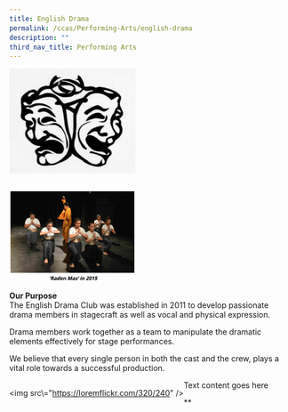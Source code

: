 ```yaml
---
title: English Drama
permalink: /ccas/Performing-Arts/english-drama
description: ""
third_nav_title: Performing Arts
---
```

<img src="/images/english%20drama%20icon.jpeg" 
     style="width:45%">
		 

<div>

<div style="float: right">

<img src="/images/raden%20mas.png" 
     style="width:45%">

</div>

<div>

<strong>Our Purpose</strong>
<br>The English Drama Club was established in 2011 to develop passionate drama members in stagecraft as well as vocal and physical expression.

Drama members work together as a team to manipulate the dramatic elements effectively for stage performances.

We believe that every single person in both the cast and the crew, plays a vital role towards a successful production.

</div>

</div>





<div>

  

<div style="float: left">

  

<img src\\="https://loremflickr.com/320/240" />

  

</div>

  

<div>

  

Text content goes here

  

</div>

  

</div>

**